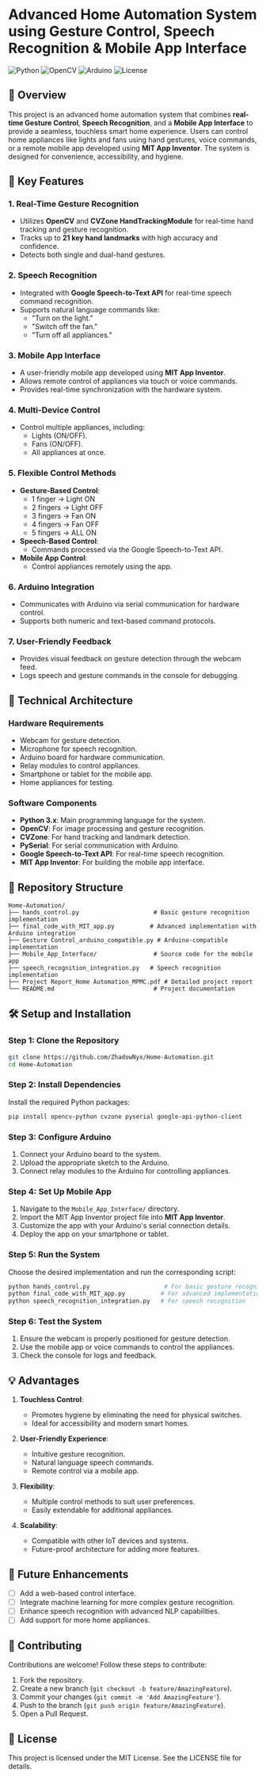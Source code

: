 # Advanced Home Automation System using Gesture Control, Speech Recognition & Mobile App Interface
![Python](https://img.shields.io/badge/Python-3.x-blue.svg)
![OpenCV](https://img.shields.io/badge/OpenCV-4.x-green.svg)
![Arduino](https://img.shields.io/badge/Arduino-Compatible-teal.svg)
![License](https://img.shields.io/badge/License-MIT-yellow.svg)

## 📖 Overview

This project is an advanced home automation system that combines **real-time Gesture Control**, **Speech Recognition**, and a **Mobile App Interface** to provide a seamless, touchless smart home experience. Users can control home appliances like lights and fans using hand gestures, voice commands, or a remote mobile app developed using **MIT App Inventor**. The system is designed for convenience, accessibility, and hygiene.

## 🌟 Key Features

### 1. Real-Time Gesture Recognition
- Utilizes **OpenCV** and **CVZone HandTrackingModule** for real-time hand tracking and gesture recognition.
- Tracks up to **21 key hand landmarks** with high accuracy and confidence.
- Detects both single and dual-hand gestures.

### 2. Speech Recognition
- Integrated with **Google Speech-to-Text API** for real-time speech command recognition.
- Supports natural language commands like:
  - "Turn on the light."
  - "Switch off the fan."
  - "Turn off all appliances."

### 3. Mobile App Interface
- A user-friendly mobile app developed using **MIT App Inventor**.
- Allows remote control of appliances via touch or voice commands.
- Provides real-time synchronization with the hardware system.

### 4. Multi-Device Control
- Control multiple appliances, including:
  - Lights (ON/OFF).
  - Fans (ON/OFF).
  - All appliances at once.

### 5. Flexible Control Methods
- **Gesture-Based Control**:
  - 1 finger → Light ON
  - 2 fingers → Light OFF
  - 3 fingers → Fan ON
  - 4 fingers → Fan OFF
  - 5 fingers → ALL ON
- **Speech-Based Control**:
  - Commands processed via the Google Speech-to-Text API.
- **Mobile App Control**:
  - Control appliances remotely using the app.

### 6. Arduino Integration
- Communicates with Arduino via serial communication for hardware control.
- Supports both numeric and text-based command protocols.

### 7. User-Friendly Feedback
- Provides visual feedback on gesture detection through the webcam feed.
- Logs speech and gesture commands in the console for debugging.

## 🔧 Technical Architecture

### Hardware Requirements
- Webcam for gesture detection.
- Microphone for speech recognition.
- Arduino board for hardware communication.
- Relay modules to control appliances.
- Smartphone or tablet for the mobile app.
- Home appliances for testing.

### Software Components
- **Python 3.x**: Main programming language for the system.
- **OpenCV**: For image processing and gesture recognition.
- **CVZone**: For hand tracking and landmark detection.
- **PySerial**: For serial communication with Arduino.
- **Google Speech-to-Text API**: For real-time speech recognition.
- **MIT App Inventor**: For building the mobile app interface.

## 📁 Repository Structure

```
Home-Automation/
├── hands_control.py                     # Basic gesture recognition implementation
├── final_code_with_MIT_app.py          # Advanced implementation with Arduino integration
├── Gesture Control_arduino_compatible.py # Arduino-compatible implementation
├── Mobile_App_Interface/                # Source code for the mobile app
├── speech_recognition_integration.py   # Speech recognition implementation
├── Project Report_Home Automation_MPMC.pdf # Detailed project report
└── README.md                            # Project documentation
```

## 🛠️ Setup and Installation

### Step 1: Clone the Repository
```bash
git clone https://github.com/ZhadowNyx/Home-Automation.git
cd Home-Automation
```

### Step 2: Install Dependencies
Install the required Python packages:
```bash
pip install opencv-python cvzone pyserial google-api-python-client
```

### Step 3: Configure Arduino
1. Connect your Arduino board to the system.
2. Upload the appropriate sketch to the Arduino.
3. Connect relay modules to the Arduino for controlling appliances.

### Step 4: Set Up Mobile App
1. Navigate to the `Mobile_App_Interface/` directory.
2. Import the MIT App Inventor project file into **MIT App Inventor**.
3. Customize the app with your Arduino's serial connection details.
4. Deploy the app on your smartphone or tablet.

### Step 5: Run the System
Choose the desired implementation and run the corresponding script:
```bash
python hands_control.py                     # For basic gesture recognition
python final_code_with_MIT_app.py          # For advanced implementation
python speech_recognition_integration.py   # For speech recognition
```

### Step 6: Test the System
1. Ensure the webcam is properly positioned for gesture detection.
2. Use the mobile app or voice commands to control the appliances.
3. Check the console for logs and feedback.

## 💡 Advantages

1. **Touchless Control**:
   - Promotes hygiene by eliminating the need for physical switches.
   - Ideal for accessibility and modern smart homes.

2. **User-Friendly Experience**:
   - Intuitive gesture recognition.
   - Natural language speech commands.
   - Remote control via a mobile app.

3. **Flexibility**:
   - Multiple control methods to suit user preferences.
   - Easily extendable for additional appliances.

4. **Scalability**:
   - Compatible with other IoT devices and systems.
   - Future-proof architecture for adding more features.

## 🎯 Future Enhancements

- [ ] Add a web-based control interface.
- [ ] Integrate machine learning for more complex gesture recognition.
- [ ] Enhance speech recognition with advanced NLP capabilities.
- [ ] Add support for more home appliances.

## 🤝 Contributing

Contributions are welcome! Follow these steps to contribute:
1. Fork the repository.
2. Create a new branch (`git checkout -b feature/AmazingFeature`).
3. Commit your changes (`git commit -m 'Add AmazingFeature'`).
4. Push to the branch (`git push origin feature/AmazingFeature`).
5. Open a Pull Request.

## 📄 License

This project is licensed under the MIT License. See the LICENSE file for details.
